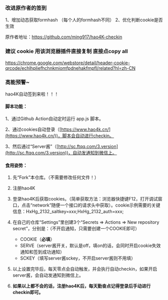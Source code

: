 ### 改进原作者的签到 
1、增加动态获取formhash （每个人的formhash不同）
2、优化判断cookie是否生效

原作者地址：https://github.com/ming917/hao4K-checkin


### 建议 cookie 用该浏览器插件直接复制   直接点copy all
https://chrome.google.com/webstore/detail/header-cookie-qrcode/echlhpliefhchnkmiomfpdnehakfmpfl/related?hl=zh-CN

### 高能预警~

hao4K自动签到来啦！！！

#### 脚本功能：

1、通过Github Action自动定时运行 app.js 脚本。

2、通过cookies自动登录（[https://www.hao4k.cn/](https://www.hao4k.cn/))，脚本会自动进行checkin。

3、然后通过“Server酱”（[http://sc.ftqq.com/3.version](http://sc.ftqq.com/3.version))，自动发通知到微信上。



#### 食用姿势：

1. 先“Fork”本仓库。（不需要修改任何文件！）

2. 注册hao4K

3. 登录hao4K后获取cookies。（简单获取方法：浏览器快捷键F12，打开调试窗口，点击“network”随便一个接口的请求头中获取）。cookie示例需要的关键信息：HxHg_2132_saltkey=xxx;HxHg_2132_auth=xxx;

4. 在自己的仓库“Settings”里创建3个“Secrets => Actions => New repository secret”，分别是：（不开启通知，只需要创建一个COOKIE即可）

   - COOKIE（**必填**）
   - SERVE（server酱开关，默认是off，填on的话，会同时开启cookie失效通知和签到成功通知）
   - SCKEY（填写server酱sckey，不开启server酱则不用填）

5. 以上设置完毕后，每天零点会自动触发，并会执行自动checkin，如果开启server酱，会自动发通知到微信上。

6. **如果以上都不会的话，注册hao4K后，每天勤奋点记得登录后手动进行checkin即可。**

